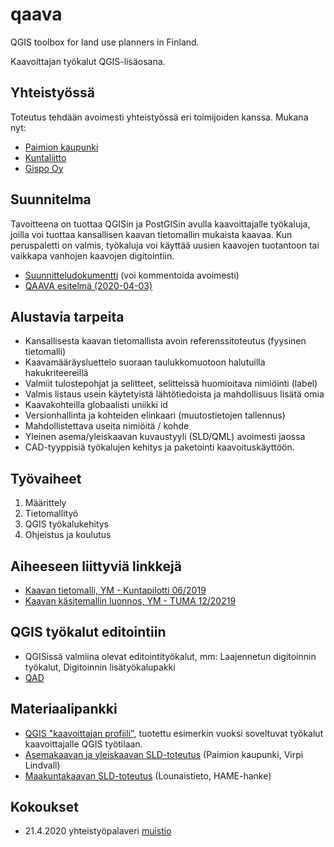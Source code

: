 # qaava
QGIS toolbox for land use planners in Finland. 

Kaavoittajan työkalut QGIS-lisäosana.

## Yhteistyössä

Toteutus tehdään avoimesti yhteistyössä eri toimijoiden kanssa. Mukana nyt:
- [Paimion kaupunki](https://paim.io/)
- [Kuntaliitto](https://www.kuntaliitto.fi/)
- [Gispo Oy](https://www.gispo.fi/)

## Suunnitelma

Tavoitteena on tuottaa QGISin ja PostGISin avulla kaavoittajalle työkaluja, joilla voi tuottaa kansallisen kaavan tietomallin mukaista kaavaa. Kun peruspaletti on valmis, työkaluja voi käyttää uusien kaavojen tuotantoon tai vaikkapa vanhojen kaavojen digitointiin. 
- [Suunnitteludokumentti](https://docs.google.com/document/d/1J_FsiR9pY3MsO3VqV3DKb76bFLolV5VrMO6Lxa2_tlk/edit?usp=sharing) (voi kommentoida avoimesti)
- [QAAVA esitelmä (2020-04-03)](https://docs.google.com/presentation/d/1NgBFhvlTGxtXW1giWtwG0q-2zFSZHfSUCE-ZmgkKmOo/edit?usp=sharing)

## Alustavia tarpeita

- Kansallisesta kaavan tietomallista avoin referenssitoteutus (fyysinen tietomalli)
- Kaavamääräysluettelo suoraan taulukkomuotoon halutuilla hakukriteereillä
- Valmiit tulostepohjat ja selitteet, selitteissä huomioitava nimiöinti (label)
- Valmis listaus usein käytetyistä lähtötiedoista ja mahdollisuus lisätä omia
- Kaavakohteilla globaalisti uniikki id 
- Versionhallinta ja kohteiden elinkaari (muutostietojen tallennus)
- Mahdollistettava useita nimiöitä / kohde
- Yleinen asema/yleiskaavan kuvaustyyli (SLD/QML) avoimesti jaossa
- CAD-tyyppisiä työkalujen kehitys ja paketointi kaavoituskäyttöön.

## Työvaiheet

1. Määrittely
2. Tietomallityö
3. QGIS työkalukehitys
4. Ohjeistus ja koulutus

## Aiheeseen liittyviä linkkejä
- [Kaavan tietomalli, YM - Kuntapilotti 06/2019](https://github.com/YM-rakennettu-ymparisto/kaavatietomalli)
- [Kaavan käsitemallin luonnos, YM - TUMA 12/20219](https://tietomallit.suomi.fi/model/tuma/)

## QGIS työkalut editointiin
- QGISissä valmiina olevat editointityökalut, mm: Laajennetun digitoinnin työkalut, Digitoinnin lisätyökalupakki
- [QAD](https://github.com/gam17/QAD)

## Materiaalipankki
- [QGIS "kaavoittajan profiili"](qgis-user-profile/qgis_qaava_profiili.md), tuotettu esimerkin vuoksi soveltuvat työkalut kaavoittajalle QGIS työtilaan.
- [Asemakaavan ja yleiskaavan SLD-toteutus](https://github.com/GispoCoding/qaava/tree/master/paimion-asemakaavan-sld) (Paimion kaupunki, Virpi Lindvall)
- [Maakuntakaavan SLD-toteutus](https://www.lounaistieto.fi/wp-content/uploads/2019/12/hame_sld_17_12_2019.zip) (Lounaistieto, HAME-hanke)

## Kokoukset
- 21.4.2020 yhteistyöpalaveri [muistio](https://docs.google.com/document/d/1YvypIpuVYa5igNHz8cdueZe8U6aY09Ge2Vd6SHvd7q0/edit?usp=sharing)
